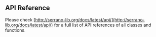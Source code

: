 ## API Reference

Please check [http://serrano-lib.org/docs/latest/api/](http://serrano-lib.org/docs/latest/api/) for a full list of API references of all classes and functions.